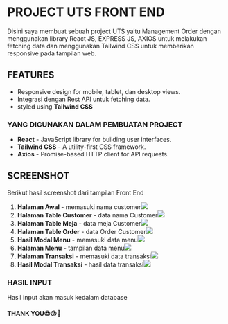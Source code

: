 # PROJECT UTS FRONT END
Disini saya membuat sebuah project UTS yaitu Management Order dengan menggunakan library React JS, EXPRESS JS, AXIOS untuk melakukan fetching data dan menggunakan Tailwind CSS untuk memberikan responsive pada tampilan web.

## FEATURES 
- Responsive design for mobile, tablet, dan desktop views.
- Integrasi dengan Rest API untuk fetching data.
- styled using <b>Tailwind CSS</b>

### YANG DIGUNAKAN DALAM PEMBUATAN PROJECT
- <b>React</b> - JavaScript library for building user interfaces.
- <b>Tailwind CSS</b> - A utility-first CSS framework.
- <b>Axios</b> - Promise-based HTTP client for API requests.

## SCREENSHOT
Berikut hasil screenshot dari tampilan Front End

1. <b>Halaman Awal</b> - memasuki nama customer<img src="../fe-order/src/img/SS1.jpg">
2. <b>Halaman Table Customer</b> - data nama Customer<img src="../fe-order/src/img/SS2.jpg">
3. <b>Halaman Table Meja</b> - data meja Customer<img src="../fe-order/src/img/SS3.jpg">
4. <b>Halaman Table Order</b> - data Order Customer<img src="../fe-order/src/img/SS8.jpg">
5. <b>Hasil Modal Menu</b> - memasuki data menu<img src="../fe-order/src/img/SS5.jpg">
6. <b>Halaman Menu</b> - tampilan data menu<img src="../fe-order/src/img/SS4.jpg">
7. <b>Halaman Transaksi</b> - memasuki data transaksi<img src="../fe-order/src/img/SS6.jpg">
7. <b>Hasil Modal Transaksi</b> - hasil data transaksi<img src="../fe-order/src/img/SS7.jpg">

### HASIL INPUT
Hasil input akan masuk kedalam database

#### THANK YOU😍😘🥰